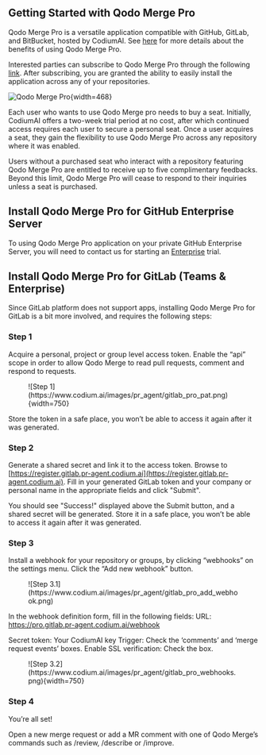 
## Getting Started with Qodo Merge Pro

Qodo Merge Pro is a versatile application compatible with GitHub, GitLab, and BitBucket, hosted by CodiumAI.
See [here](https://qodo-merge-docs.qodo.ai/overview/pr_agent_pro/) for more details about the benefits of using Qodo Merge Pro.

Interested parties can subscribe to Qodo Merge Pro through the following [link](https://www.codium.ai/pricing/). 
After subscribing, you are granted the ability to easily install the application across any of your repositories.

![Qodo Merge Pro](https://codium.ai/images/pr_agent/pr_agent_pro_install.png){width=468}

Each user who wants to use Qodo Merge pro needs to buy a seat. 
Initially, CodiumAI offers a two-week trial period at no cost, after which continued access requires each user to secure a personal seat.
Once a user acquires a seat, they gain the flexibility to use Qodo Merge Pro across any repository where it was enabled.

Users without a purchased seat who interact with a repository featuring Qodo Merge Pro are entitled to receive up to five complimentary feedbacks.
Beyond this limit, Qodo Merge Pro will cease to respond to their inquiries unless a seat is purchased.

## Install Qodo Merge Pro for GitHub Enterprise Server

To using Qodo Merge Pro application on your private GitHub Enterprise Server, you will need to contact us for starting an [Enterprise](https://www.codium.ai/pricing/) trial.


## Install Qodo Merge Pro for GitLab (Teams & Enterprise)

Since GitLab platform does not support apps, installing Qodo Merge Pro for GitLab is a bit more involved, and requires the following steps:

### Step 1

Acquire a personal, project or group level access token. Enable the “api” scope in order to allow Qodo Merge to read pull requests, comment and respond to requests.

<figure markdown="1">
![Step 1](https://www.codium.ai/images/pr_agent/gitlab_pro_pat.png){width=750}
</figure>

Store the token in a safe place, you won’t be able to access it again after it was generated.

### Step 2

Generate a shared secret and link it to the access token. Browse to [https://register.gitlab.pr-agent.codium.ai](https://register.gitlab.pr-agent.codium.ai).
Fill in your generated GitLab token and your company or personal name in the appropriate fields and click "Submit".

You should see "Success!" displayed above the Submit button, and a shared secret will be generated. Store it in a safe place, you won’t be able to access it again after it was generated.

### Step 3

Install a webhook for your repository or groups, by clicking “webhooks” on the settings menu. Click the “Add new webhook” button.

<figure markdown="1">
![Step 3.1](https://www.codium.ai/images/pr_agent/gitlab_pro_add_webhook.png)
</figure>

In the webhook definition form, fill in the following fields:
URL: https://pro.gitlab.pr-agent.codium.ai/webhook

Secret token: Your CodiumAI key
Trigger: Check the ‘comments’ and ‘merge request events’ boxes.
Enable SSL verification: Check the box.

<figure markdown="1">
![Step 3.2](https://www.codium.ai/images/pr_agent/gitlab_pro_webhooks.png){width=750}
</figure>

### Step 4

You’re all set!

Open a new merge request or add a MR comment with one of Qodo Merge’s commands such as /review, /describe or /improve.